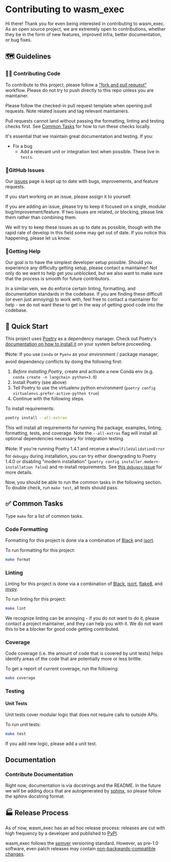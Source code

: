 # Contributing to wasm_exec

Hi there! Thank you for even being interested in contributing to wasm_exec.
As an open source project, we are extremely open to contributions, whether they
be in the form of new features, improved infra, better documentation, or bug fixes.

## 🗺️ Guidelines

### 👩‍💻 Contributing Code

To contribute to this project, please follow a ["fork and pull request"](https://docs.github.com/en/get-started/quickstart/contributing-to-projects) workflow.
Please do not try to push directly to this repo unless you are maintainer.

Please follow the checked-in pull request template when opening pull requests. Note related issues and tag relevant
maintainers.

Pull requests cannot land without passing the formatting, linting and testing checks first. See
[Common Tasks](#-common-tasks) for how to run these checks locally.

It's essential that we maintain great documentation and testing. If you:
- Fix a bug
  - Add a relevant unit or integration test when possible. These live in `tests`.

### 🚩GitHub Issues

Our [issues](https://github.com/jflick58/wasm_exec/issues) page is kept up to date
with bugs, improvements, and feature requests.

If you start working on an issue, please assign it to yourself.

If you are adding an issue, please try to keep it focused on a single, modular bug/improvement/feature.
If two issues are related, or blocking, please link them rather than combining them.

We will try to keep these issues as up to date as possible, though
with the rapid rate of develop in this field some may get out of date.
If you notice this happening, please let us know.

### 🙋Getting Help

Our goal is to have the simplest developer setup possible. Should you experience any difficulty getting setup, please
contact a maintainer! Not only do we want to help get you unblocked, but we also want to make sure that the process is
smooth for future contributors.

In a similar vein, we do enforce certain linting, formatting, and documentation standards in the codebase.
If you are finding these difficult (or even just annoying) to work with, feel free to contact a maintainer for help -
we do not want these to get in the way of getting good code into the codebase.

## 🚀 Quick Start

This project uses [Poetry](https://python-poetry.org/) as a dependency manager. Check out Poetry's [documentation on how to install it](https://python-poetry.org/docs/#installation) on your system before proceeding.

❗Note: If you use `Conda` or `Pyenv` as your environment / package manager, avoid dependency conflicts by doing the following first:
1. *Before installing Poetry*, create and activate a new Conda env (e.g. `conda create -n langchain python=3.9`)
2. Install Poetry (see above)
3. Tell Poetry to use the virtualenv python environment (`poetry config virtualenvs.prefer-active-python true`)
4. Continue with the following steps.

To install requirements:

```bash
poetry install --all-extras
```

This will install all requirements for running the package, examples, linting, formatting, tests, and coverage. Note the `--all-extras` flag will install all optional dependencies necessary for integration testing.

❗Note: If you're running Poetry 1.4.1 and receive a `WheelFileValidationError` for `debugpy` during installation, you can try either downgrading to Poetry 1.4.0 or disabling "modern installation" (`poetry config installer.modern-installation false`) and re-install requirements. See [this `debugpy` issue](https://github.com/microsoft/debugpy/issues/1246) for more details.

Now, you should be able to run the common tasks in the following section. To double check, run `make test`, all tests should pass.

## ✅ Common Tasks

Type `make` for a list of common tasks.

### Code Formatting

Formatting for this project is done via a combination of [Black](https://black.readthedocs.io/en/stable/) and [isort](https://pycqa.github.io/isort/).

To run formatting for this project:

```bash
make format
```

### Linting

Linting for this project is done via a combination of [Black](https://black.readthedocs.io/en/stable/), [isort](https://pycqa.github.io/isort/), [flake8](https://flake8.pycqa.org/en/latest/), and [mypy](http://mypy-lang.org/).

To run linting for this project:

```bash
make lint
```

We recognize linting can be annoying - if you do not want to do it, please contact a project maintainer, and they can help you with it. We do not want this to be a blocker for good code getting contributed.

### Coverage

Code coverage (i.e. the amount of code that is covered by unit tests) helps identify areas of the code that are potentially more or less brittle.

To get a report of current coverage, run the following:

```bash
make coverage
```

### Testing

#### Unit Tests

Unit tests cover modular logic that does not require calls to outside APIs.

To run unit tests:

```bash
make test
```

If you add new logic, please add a unit test.

## Documentation

### Contribute Documentation

Right now, documentation is via docstrings and the README. In the future we will be adding
docs that are autogenerated by [sphinx](https://www.sphinx-doc.org/en/master/), so please follow
the sphinx docstring format.

<!-- # Docs are largely autogenerated by [sphinx](https://www.sphinx-doc.org/en/master/) from the code.

# For that reason, we ask that you add good documentation to all classes and methods.

# Similar to linting, we recognize documentation can be annoying. If you do not want to do it, please contact a project maintainer, and they can help you with it. We do not want this to be a blocker for good code getting contributed.

# ### Build Documentation Locally

# Before building the documentation, it is always a good idea to clean the build directory:

# ```bash
# make docs_clean
# ```

# Next, you can run the linkchecker to make sure all links are valid:

# ```bash
# make docs_linkcheck
# ```

# Finally, you can build the documentation as outlined below:

# ```bash
# make docs_build
# ``` -->

## 🏭 Release Process

As of now, wasm_exec has an ad hoc release process: releases are cut with high frequency by
a developer and published to [PyPI](https://pypi.org/project/langchain/).

wasm_exec follows the [semver](https://semver.org/) versioning standard. However, as pre-1.0 software,
even patch releases may contain [non-backwards-compatible changes](https://semver.org/#spec-item-4).
